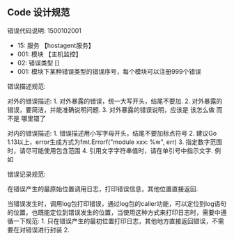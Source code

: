 ## Code 设计规范

错误代码说明: 1500102001

+ 15: 服务 【hostagent服务】
+ 001: 模块 【主机监控】
+ 02: 错误类型 []
+ 001: 模块下某种错误类型的错误序号，每个模块可以注册999个错误

错误描述规范:

对外的错误描述:
    1. 对外暴露的错误，统一大写开头，结尾不要加.
    2. 对外暴露的错误，要简洁，并能准确说明问题.
    3. 对外暴露的错误说明，应该是 该怎么做 而不是 哪里错了

对内的错误描述:
    1. 错误描述用小写字母开头，结尾不要加标点符号
    2. 建议Go 1.13以上，error生成方式为fmt.Errorf("module xxx: %w", err)
    3. 指定数字范围时，请尽可能使用包含范围
    4. 引用文字字符串值时，请在单引号中指示文字. 例如 

错误记录规范:

在错误产生的最原始位置调用日志，打印错误信息，其他位置直接返回.

当错误发生时，调用log包打印错误，通过log包的caller功能，可以定位到log语句的位置，也既能定位到错误发生的位置，当使用这种方式来打印日志时，需要中遵循一下规范:
    1. 只在错误产生的最初位置打印日志，其他地方直接返回错误，不需要在对错误进行封装
    2. 